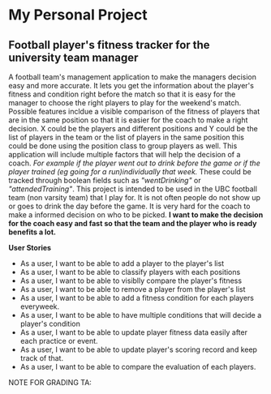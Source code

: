 # My Personal Project

## Football player's fitness tracker for the university team manager

A football team's management application to make the managers decision easy and more accurate. It lets you get the information about the player's fitness and condition right before the match so that it is easy for the manager to choose the right players to play for the weekend's match. Possible features incldue a visible comparison of the fitness of players that are in the same position so that it is easier for the coach to make a right decision. X could be the players and different positions and Y could be the list of players in the team or the list of players in the same position this could be done using the position class to group players as well. This application will include multiple factors that will help the decision of a coach. *For example if the player went out to drink before the game or if the player trained (eg going for a run)individually that week.* These could be tracked through boolean fields such as *"wentDrinking"* or *"attendedTraining"*. This project is intended to be used in the UBC football team (non varsity team) that I play for. It is not often people do not show up or goes to drink the day before the game. It is very hard for the coach to make a informed decision on who to be picked. **I want to make the decision for the coach easy and fast so that the team and the player who is ready benefits a lot.**


**User Stories**
- As a user, I want to be able to add a player to the player's list
- As a user, I want to be able to classify players with each positions
- As a user, I want to be able to visiblly compare the player's fitness
- As a user, I want to be able to remove a player from the player's list
- As a user, I want to be able to add a fitness condition for each players everyweek. 
- As a user, I want to be able to have multiple conditions that will decide a player's condition
- As a user, I want to be able to update player fitness data easily after each practice or event.
- As a user, I want to be able to update player's scoring record and keep track of that.
- As a user, I want to be able to compare the evaluation of each players.




NOTE FOR GRADING TA:


